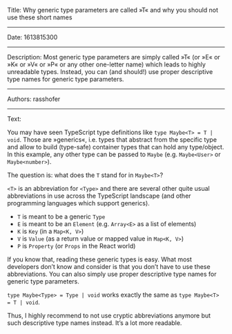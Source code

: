 Title: Why generic type parameters are called »T« and why you should not use these short names

-----

Date: 1613815300

-----

Description: Most generic type parameters are simply called »T« (or »E« or »K« or »V« or »P« or any other one-letter name) which leads to highly unreadable types. Instead, you can (and should!) use proper descriptive type names for generic type parameters.

-----

Authors: rasshofer

-----

Text:

You may have seen TypeScript type definitions like `type Maybe<T> = T | void`. Those are »generics«, i.e. types that abstract from the specific type and allow to build (type-safe) container types that can hold any type/object. In this example, any other type can be passed to `Maybe` (e.g. `Maybe<User>` or `Maybe<number>`).

The question is: what does the `T` stand for in `Maybe<T>`?

`<T>` is an abbreviation for `<Type>` and there are several other quite usual abbreviations in use across the TypeScript landscape (and other programming languages which support generics).

- `T` is meant to be a generic `Type`
- `E` is meant to be an `Element` (e.g. `Array<E>` as a list of elements)
- `K` is `Key` (in a `Map<K, V>`)
- `V` is `Value` (as a return value or mapped value in `Map<K, V>`)
- `P` is `Property` (or `Props` in the React world)

If you know that, reading these generic types is easy. What most developers don’t know and consider is that you don’t have to use these abbreviations. You can also simply use proper descriptive type names for generic type parameters.

`type Maybe<Type> = Type | void` works exactly the same as `type Maybe<T> = T | void`.

Thus, I highly recommend to not use cryptic abbreviations anymore but such descriptive type names instead. It’s a lot more readable.
